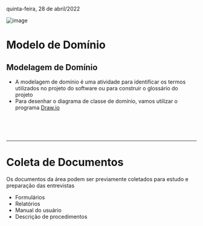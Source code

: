 quinta-feira, 28 de abril/2022

![image](https://user-images.githubusercontent.com/87860884/165821267-0e8f5ffb-f301-4845-a78c-4dec16dd0df0.png)



# Modelo de Domínio

## Modelagem de Domínio
- A modelagem de domínio é uma atividade para identificar os termos utilizados no projeto do software ou para construir o glossário do projeto
- Para desenhar o diagrama de classe de domínio, vamos utilizar o programa <a href="https://draw.io">Draw.io</a>

<br><br><br>
<hr>



# Coleta de Documentos

Os documentos da área podem ser previamente coletados para estudo e preparação das entrevistas
- Formulários
- Relatórios
- Manual do usuário
- Descrição de procedimentos
